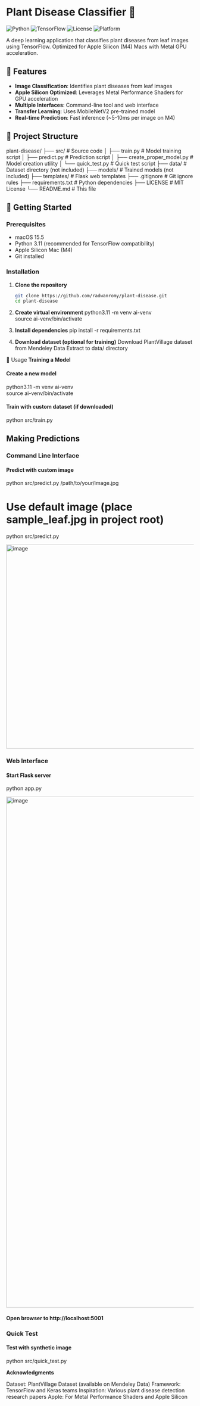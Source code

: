 # Plant Disease Classifier 🌿

![Python](https://img.shields.io/badge/Python-3.11-blue.svg)
![TensorFlow](https://img.shields.io/badge/TensorFlow-2.15-orange.svg)
![License](https://img.shields.io/badge/License-MIT-green.svg)
![Platform](https://img.shields.io/badge/Platform-macOS-lightgrey.svg)

A deep learning application that classifies plant diseases from leaf images using TensorFlow. Optimized for Apple Silicon (M4) Macs with Metal GPU acceleration.

## 🌟 Features

- **Image Classification**: Identifies plant diseases from leaf images
- **Apple Silicon Optimized**: Leverages Metal Performance Shaders for GPU acceleration
- **Multiple Interfaces**: Command-line tool and web interface
- **Transfer Learning**: Uses MobileNetV2 pre-trained model
- **Real-time Prediction**: Fast inference (~5-10ms per image on M4)

## 📁 Project Structure
plant-disease/ ├── src/ # Source code │ ├── train.py # Model training script │ ├── predict.py # Prediction script │ ├── create_proper_model.py # Model creation utility │ └── quick_test.py # Quick test script ├── data/ # Dataset directory (not included) ├── models/ # Trained models (not included) ├── templates/ # Flask web templates ├── .gitignore # Git ignore rules ├── requirements.txt # Python dependencies ├── LICENSE # MIT License └── README.md # This file


## 🚀 Getting Started

### Prerequisites

- macOS 15.5
- Python 3.11 (recommended for TensorFlow compatibility)
- Apple Silicon Mac (M4)
- Git installed

### Installation

1. **Clone the repository**
   ```bash
   git clone https://github.com/radwanromy/plant-disease.git
   cd plant-disease
   
2. **Create virtual environment**
python3.11 -m venv ai-venv<br>
source ai-venv/bin/activate

3. **Install dependencies**
pip install -r requirements.txt

4. **Download dataset (optional for training)**
 Download PlantVillage dataset from Mendeley Data
 Extract to data/ directory
 
 
🎯 Usage
**Training a Model**


#### Create a new model
python3.11 -m venv ai-venv<br>
source ai-venv/bin/activate


#### Train with custom dataset (if downloaded)
python src/train.py
 
 
 ## Making Predictions

### Command Line Interface

#### Predict with custom image
python src/predict.py /path/to/your/image.jpg

# Use default image (place sample_leaf.jpg in project root)
python src/predict.py

<img width="649" height="548" alt="image" src="https://github.com/user-attachments/assets/be56619e-a94d-4060-8c69-3fb2f65085f2" />

 
### Web Interface

#### Start Flask server
python app.py

<img width="1576" height="1372" alt="image" src="https://github.com/user-attachments/assets/f137d1f8-1326-4564-898f-50a35f396179" />


#### Open browser to http://localhost:5001
 
### Quick Test
#### Test with synthetic image
python src/quick_test.py


**Acknowledgments**

 Dataset: PlantVillage Dataset (available on Mendeley Data)
 Framework: TensorFlow and Keras teams
 Inspiration: Various plant disease detection research papers
 Apple: For Metal Performance Shaders and Apple Silicon
